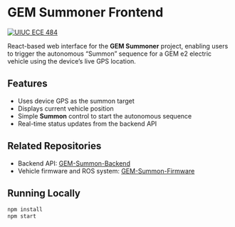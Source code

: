 # GEM Summoner Frontend

[![UIUC ECE 484](https://img.shields.io/badge/Course-ECE%20484-orange)](https://ece.illinois.edu/)

React-based web interface for the **GEM Summoner** project, enabling users to trigger the autonomous “Summon” sequence for a GEM e2 electric vehicle using the device’s live GPS location.

## Features
- Uses device GPS as the summon target  
- Displays current vehicle position  
- Simple **Summon** control to start the autonomous sequence  
- Real-time status updates from the backend API  

## Related Repositories
- Backend API: [GEM-Summon-Backend](https://github.com/steffen-brown/GEM-Summon-Backend)  
- Vehicle firmware and ROS system: [GEM-Summon-Firmware](https://github.com/steffen-brown/GEM-Summon-Firmware)  

## Running Locally
```bash
npm install
npm start
